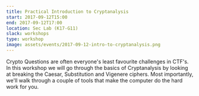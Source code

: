 ```yaml
---
title: Practical Introduction to Cryptanalysis
start: 2017-09-12T15:00
end: 2017-09-12T17:00
location: Sec Lab (K17-G11)
slack: workshops
type: workshop
image: assets/events/2017-09-12-intro-to-cryptanalysis.png
---
```


Crypto Questions are often everyone's least favourite challenges in CTF's. In this workshop we will go through the basics of Cryptanalysis by looking at breaking the Caesar, Substitution and Vigenere ciphers. Most importantly, we'll walk through a couple of tools that make the computer do the hard work for you.
